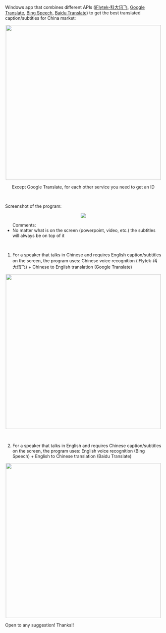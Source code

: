 Windows app that combines different APIs (<a href="http://www.xfyun.cn/services/voicedictation">iFlytek-科大讯飞</a>, <a href="https://traslate.google.cn">Google Translate</a>, <a href="https://azure.microsoft.com/en-us/services/cognitive-services/speech/">Bing Speech</a>, <a href="http://fanyi-api.baidu.com/api/trans/product/index">Baidu Translate</a>) to get the best translated caption/subtitles for China market:

<p align="center"><img src="https://user-images.githubusercontent.com/24521991/32063973-2f13fd20-baab-11e7-93c1-61155a152a3c.png" width="500"></p>

<p align="center">Except Google Translate, for each other service you need to get an ID</p>
<br/>

Screenshot of the program:
<p align="center"><img src="https://user-images.githubusercontent.com/24521991/32085308-d218c690-bb00-11e7-86d1-debebfe03c76.jpg"></p>
<ul>Comments:
<li>No matter what is on the screen (powerpoint, video, etc.) the subtitles will always be on top of it</li>
</ul>
<br/>

1. For a speaker that talks in Chinese and requires English caption/subtitles on the screen, the program uses:
  Chinese voice recognition (iFlytek-科大讯飞) + Chinese to English translation (Google Translate)

<p align="center"><img src="https://user-images.githubusercontent.com/24521991/32063586-2729e396-baaa-11e7-9f0d-71f921fba63f.png" width="500"></p>
<br/>

2. For a speaker that talks in English and requires Chinese caption/subtitles on the screen, the program uses:
  English voice recognition (Bing Speech) + English to Chinese translation (Baidu Translate)

<p align="center"><img src="https://user-images.githubusercontent.com/24521991/32063559-108eba8a-baaa-11e7-93b2-f4baecc82aff.png" width="500"></p>

Open to any suggestion! Thanks!!
